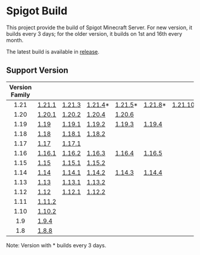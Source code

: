 # Spigot Build

This project provide the build of Spigot Minecraft Server. For new version, it builds every 3 days; for the older version, it builds on 1st and 16th every month.

The latest build is available in [release](https://github.com/BaldGang/spigot-build/releases/latest).

## Support Version

| Version Family | | | | | | |
|:---:|---|---|---|---|---|---|
| 1.21 | [1.21.1](https://github.com/BaldGang/spigot-build/releases/latest/download/spigot-1.21.1.jar) | [1.21.3](https://github.com/BaldGang/spigot-build/releases/latest/download/spigot-1.21.3.jar) | [1.21.4](https://github.com/BaldGang/spigot-build/releases/latest/download/spigot-1.21.4.jar)* | [1.21.5](https://github.com/BaldGang/spigot-build/releases/latest/download/spigot-1.21.5.jar)* | [1.21.8](https://github.com/BaldGang/spigot-build/releases/latest/download/spigot-1.21.8.jar)* | [1.21.10](https://github.com/BaldGang/spigot-build/releases/latest/download/spigot-1.21.10.jar)* |
| 1.20 | [1.20.1](https://github.com/BaldGang/spigot-build/releases/latest/download/spigot-1.20.1.jar) | [1.20.2](https://github.com/BaldGang/spigot-build/releases/latest/download/spigot-1.20.2.jar) | [1.20.4](https://github.com/BaldGang/spigot-build/releases/latest/download/spigot-1.20.4.jar) | [1.20.6](https://github.com/BaldGang/spigot-build/releases/latest/download/spigot-1.20.6.jar) | | |
| 1.19 | [1.19](https://github.com/BaldGang/spigot-build/releases/latest/download/spigot-1.19.jar) | [1.19.1](https://github.com/BaldGang/spigot-build/releases/latest/download/spigot-1.19.1.jar) | [1.19.2](https://github.com/BaldGang/spigot-build/releases/latest/download/spigot-1.19.2.jar) | [1.19.3](https://github.com/BaldGang/spigot-build/releases/latest/download/spigot-1.19.3.jar) | [1.19.4](https://github.com/BaldGang/spigot-build/releases/latest/download/spigot-1.19.4.jar) | |
| 1.18 | [1.18](https://github.com/BaldGang/spigot-build/releases/latest/download/spigot-1.18.jar) | [1.18.1](https://github.com/BaldGang/spigot-build/releases/latest/download/spigot-1.18.1.jar) | [1.18.2](https://github.com/BaldGang/spigot-build/releases/latest/download/spigot-1.18.2.jar) | | | |
| 1.17 | [1.17](https://github.com/BaldGang/spigot-build/releases/latest/download/spigot-1.17.jar) | [1.17.1](https://github.com/BaldGang/spigot-build/releases/latest/download/spigot-1.17.1.jar) | | | | |
| 1.16 | [1.16.1](https://github.com/BaldGang/spigot-build/releases/latest/download/spigot-1.16.1.jar) | [1.16.2](https://github.com/BaldGang/spigot-build/releases/latest/download/spigot-1.16.2.jar) | [1.16.3](https://github.com/BaldGang/spigot-build/releases/latest/download/spigot-1.16.3.jar) | [1.16.4](https://github.com/BaldGang/spigot-build/releases/latest/download/spigot-1.16.4.jar) | [1.16.5](https://github.com/BaldGang/spigot-build/releases/latest/download/spigot-1.16.5.jar) | |
| 1.15 | [1.15](https://github.com/BaldGang/spigot-build/releases/latest/download/spigot-1.15.jar) | [1.15.1](https://github.com/BaldGang/spigot-build/releases/latest/download/spigot-1.15.1.jar) | [1.15.2](https://github.com/BaldGang/spigot-build/releases/latest/download/spigot-1.15.2.jar) | | | |
| 1.14 | [1.14](https://github.com/BaldGang/spigot-build/releases/latest/download/spigot-1.14.jar) | [1.14.1](https://github.com/BaldGang/spigot-build/releases/latest/download/spigot-1.14.1.jar) | [1.14.2](https://github.com/BaldGang/spigot-build/releases/latest/download/spigot-1.14.2.jar) | [1.14.3](https://github.com/BaldGang/spigot-build/releases/latest/download/spigot-1.14.3.jar) | [1.14.4](https://github.com/BaldGang/spigot-build/releases/latest/download/spigot-1.14.4.jar) | |
| 1.13 | [1.13](https://github.com/BaldGang/spigot-build/releases/latest/download/spigot-1.13.jar) | [1.13.1](https://github.com/BaldGang/spigot-build/releases/latest/download/spigot-1.13.1.jar) | [1.13.2](https://github.com/BaldGang/spigot-build/releases/latest/download/spigot-1.13.2.jar) | | | |
| 1.12 | [1.12](https://github.com/BaldGang/spigot-build/releases/latest/download/spigot-1.12.jar) | [1.12.1](https://github.com/BaldGang/spigot-build/releases/latest/download/spigot-1.12.1.jar) | [1.12.2](https://github.com/BaldGang/spigot-build/releases/latest/download/spigot-1.12.2.jar) | | | |
| 1.11 | [1.11.2](https://github.com/BaldGang/spigot-build/releases/latest/download/spigot-1.11.2.jar) | | | | | |
| 1.10 | [1.10.2](https://github.com/BaldGang/spigot-build/releases/latest/download/spigot-1.10.2.jar) | | | | | |
| 1.9 | [1.9.4](https://github.com/BaldGang/spigot-build/releases/latest/download/spigot-1.9.4.jar) | | | | | |
| 1.8 | [1.8.8](https://github.com/BaldGang/spigot-build/releases/latest/download/spigot-1.8.8.jar) | | | | | |

Note: Version with * builds every 3 days.
